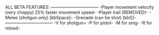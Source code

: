 ALL BETA FEATURES:
———————————
-Player movement velocity (very choppy) 25% faster movement speed-
-Player trail (REMOVED)-
-Melee (shotgun only) [kbSpace]-
-Grenade (can be shot) [kbG]-
———————————
-V for shotgun=
-P for pistol-
-M for smg-
-R for reload-
